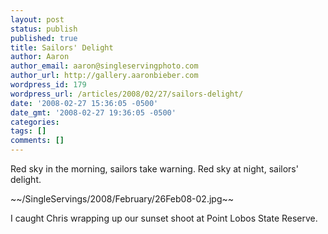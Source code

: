 ```yaml
---
layout: post
status: publish
published: true
title: Sailors' Delight
author: Aaron
author_email: aaron@singleservingphoto.com
author_url: http://gallery.aaronbieber.com
wordpress_id: 179
wordpress_url: /articles/2008/02/27/sailors-delight/
date: '2008-02-27 15:36:05 -0500'
date_gmt: '2008-02-27 19:36:05 -0500'
categories:
tags: []
comments: []
---
```

Red sky in the morning, sailors take warning. Red sky at night, sailors'
delight.

\~\~/SingleServings/2008/February/26Feb08-02.jpg\~\~

I caught Chris wrapping up our sunset shoot at Point Lobos State
Reserve.
